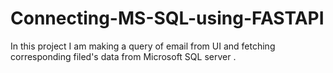 # Connecting-MS-SQL-using-FASTAPI
In this project I am making a query of email from UI and fetching corresponding filed's data from Microsoft SQL server . 
